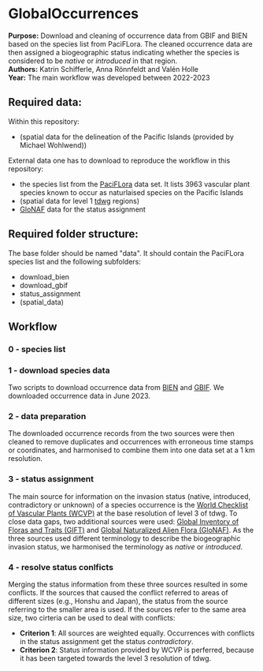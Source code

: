 # GlobalOccurrences

**Purpose:** Download and cleaning of occurrence data from GBIF and BIEN based on the species list from PaciFLora. The cleaned occurrence data are then assigned a biogeographic status indicating whether the species is considered to be _native_ or _introduced_ in that region. </br>
**Authors:** Katrin Schifferle, Anna Rönnfeldt and Valén Holle </br>
**Year:** The main workflow was developed between 2022-2023 </br>

## Required data:

Within this repository: 
* (spatial data for the delineation of the Pacific Islands (provided by Michael Wohlwend))

External data one has to download to reproduce the workflow in this repository:
* the species list from the [PaciFLora](https://bdj.pensoft.net/article/67318/) data set. It lists 3963 vascular plant species known to occur as naturlaised species on the Pacific Islands
* (spatial data for level 1 [tdwg](https://github.com/tdwg/wgsrpd) regions)
* [GloNAF](https://idata.idiv.de/DDM/Data/ShowData/257) data for the status assignment

## Required folder structure:
The base folder should be named "data". It should contain the PaciFLora species list and the following subfolders:

* download_bien
* download_gbif
* status_assignment
* (spatial_data)

## Workflow

### 0 - species list

### 1 - download species data 
Two scripts to download occurrence data from [BIEN](https://biendata.org/) and [GBIF](https://www.gbif.org/). We downloaded occurrence data in June 2023.

### 2 - data preparation 
The downloaded occurrence records from the two sources were then cleaned to remove duplicates and occurrences with erroneous time stamps or coordinates, and harmonised to combine them into one data set at a 1 km resolution. 

### 3 - status assignment
The main source for information on the invasion status (native, introduced, contradictory or unknown) of a species occurrence is the [World Checklist of Vascular Plants (WCVP)](http://www.plantsoftheworldonline.org/) at the base resolution of level 3 of tdwg. To close data gaps, two additional sources were used: [Global Inventory of Floras and Traits (GIFT)](https://gift.uni-goettingen.de/home) and [Global Naturalized Alien Flora (GloNAF)](https://glonaf.org/). As the three sources used different terminology to describe the biogeographic invasion status, we harmonised the terminology as _native_ or _introduced_. 

### 4 - resolve status conlficts
Merging the status information from these three sources resulted in some conflicts. If the sources that caused the conflict referred to areas of different sizes (e.g., Honshu and Japan), the status from the source referring to the smaller area is used. If the sources refer to the same area size, two cirteria can be used to deal with conflicts:

* **Criterion 1**: All sources are weighted equally. Occurrences with conflicts in the status assignment get the status *contradictory*.
* **Criterion 2**: Status information provided by WCVP is perferred, because it has been targeted towards the level 3 resolution of tdwg.
